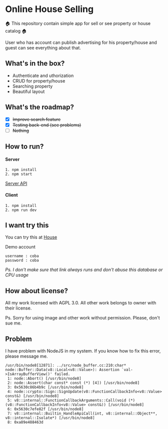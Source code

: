 # Online House Selling

:house: This repository contain simple app for sell or see property or house catalog :house:

User who has account can publish advertising for his property/house and guest can see everything about that.

## What's in the box?

* Authenticate and uthorization
* CRUD for property/house
* Searching property
* Beautiful layout

## What's the roadmap?

- [x] ~~Improve search feature~~
- [x] ~~Testing back-end (see problems)~~
- [ ] ~~Nothing~~

## How to run?

#### Server
```
1. npm install
2. npm start
```
[Server API](https://github.com/dhnlr/Online-House-Selling/tree/master/server)

#### Client
```
1. npm install
2. npm run dev
```

## I want try this

You can try this at [House](http://house.dhnlr.com)

Demo account
```
username : coba
password : coba
```

*Ps. I don't make sure that link always runs and don't abuse this database or CPU usage*

## How about license?
All my work licensed with AGPL 3.0. All other work belongs to owner with their license.

Ps. Sorry for using image and other work without permission. Please, don't sue me.

## Problem
I have problem with NodeJS in my system. If you know how to fix this error, please message me.
```
/usr/bin/node8[12871]: ../src/node_buffer.cc:210:char* node::Buffer::Data(v8::Local<v8::Value>): Assertion `val->IsArrayBufferView()' failed.
 1: node::Abort() [/usr/bin/node8]
 2: node::Assert(char const* const (*) [4]) [/usr/bin/node8]
 3: 0x5630c86b4b9c [/usr/bin/node8]
 4: node::crypto::Sign::SignUpdate(v8::FunctionCallbackInfo<v8::Value> const&) [/usr/bin/node8]
 5: v8::internal::FunctionCallbackArguments::Call(void (*)(v8::FunctionCallbackInfo<v8::Value> const&)) [/usr/bin/node8]
 6: 0x5630c7efe82f [/usr/bin/node8]
 7: v8::internal::Builtin_HandleApiCall(int, v8::internal::Object**, v8::internal::Isolate*) [/usr/bin/node8]
 8: 0xa89e488463d
 ```
